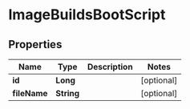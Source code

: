 

# ImageBuildsBootScript

## Properties

Name | Type | Description | Notes
------------ | ------------- | ------------- | -------------
**id** | **Long** |  |  [optional]
**fileName** | **String** |  |  [optional]



